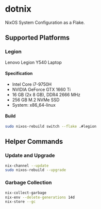 # dotnix
NixOS System Configuration as a Flake.

## Supported Platforms

### Legion
Lenovo Legion Y540 Laptop
#### Specification
- Intel Core i7-9750H
- NVIDIA GeForce GTX 1660 Ti
- 16 GB (2x 8 GB), DDR4 2666 MHz
- 256 GB M.2 NVMe SSD
- System: x86_64-linux

#### Build
```bash
sudo nixos-rebuild switch --flake .#legion
```


## Helper Commands

### Update and Upgrade
```bash
nix-channel --update
sudo nixos-rebuild --upgrade
```

### Garbage Collection
```bash
nix-collect-garbage
nix-env --delete-generations 14d
nix-store --gc
```